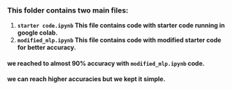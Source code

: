 ### **This folder contains two main files:**

1. **<code>starter code.ipynb</code> This file contains code with starter code running in google colab.**
2. **<code>modified_mlp.ipynb</code> This file contains code with modified starter code for better accuracy.**

#### **we reached to almost 90% accuracy with <code>modified_mlp.ipynb</code> code.**

#### **we can reach higher accuracies but we kept it simple.**
